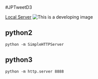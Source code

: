 #JPTweetD3

[Local Server](http://localhost:8888/)
![This is a developing image](https://github.com/SUXEEE/JPTweetD3/blob/master/etc/This_is_a_test_image.gif)

## python2

```python -m SimpleHTTPServer```

## python3

```python -m http.server 8888```
